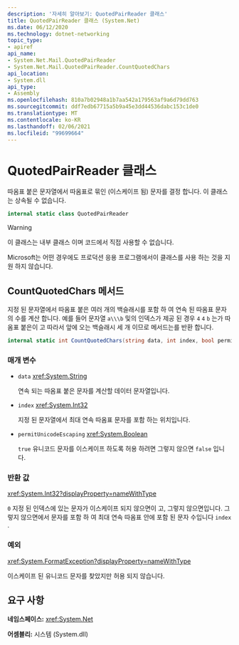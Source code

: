```yaml
---
description: '자세히 알아보기: QuotedPairReader 클래스'
title: QuotedPairReader 클래스 (System.Net)
ms.date: 06/12/2020
ms.technology: dotnet-networking
topic_type:
- apiref
api_name:
- System.Net.Mail.QuotedPairReader
- System.Net.Mail.QuotedPairReader.CountQuotedChars
api_location:
- System.dll
api_type:
- Assembly
ms.openlocfilehash: 810a7b02948a1b7aa542a179563af9a6d79dd763
ms.sourcegitcommit: ddf7edb67715a5b9a45e3dd44536dabc153c1de0
ms.translationtype: MT
ms.contentlocale: ko-KR
ms.lasthandoff: 02/06/2021
ms.locfileid: "99699664"
---
```

# <a name="quotedpairreader-class"></a>QuotedPairReader 클래스

따옴표 붙은 문자열에서 따옴표로 묶인 (이스케이프 됨) 문자를 결정 합니다. 이 클래스는 상속될 수 없습니다.

```csharp
internal static class QuotedPairReader
```

> [!WARNING]
> 이 클래스는 내부 클래스 이며 코드에서 직접 사용할 수 없습니다.
>
> Microsoft는 어떤 경우에도 프로덕션 응용 프로그램에서이 클래스를 사용 하는 것을 지원 하지 않습니다.

## <a name="countquotedchars-method"></a>CountQuotedChars 메서드

지정 된 문자열에서 따옴표 붙은 여러 개의 백슬래시를 포함 하 여 연속 된 따옴표 문자의 수를 계산 합니다. 예를 들어 문자열 `a\\\b` 및의 인덱스가 제공 된 경우 `4` `4` `b` 는가 따옴표 붙은이 고 따라서 앞에 오는 백슬래시 세 개 이므로 메서드는를 반환 합니다.

```csharp
internal static int CountQuotedChars(string data, int index, bool permitUnicodeEscaping)
```

### <a name="parameters"></a>매개 변수

- `data` <xref:System.String>

  연속 되는 따옴표 붙은 문자를 계산할 데이터 문자열입니다.

- `index` <xref:System.Int32>

  지정 된 문자열에서 최대 연속 따옴표 문자를 포함 하는 위치입니다.

- `permitUnicodeEscaping` <xref:System.Boolean>

  `true` 유니코드 문자를 이스케이프 하도록 허용 하려면 그렇지 않으면 `false` 입니다.

### <a name="return-value"></a>반환 값

<xref:System.Int32?displayProperty=nameWithType>

`0` 지정 된 인덱스에 있는 문자가 이스케이프 되지 않으면이 고, 그렇지 않으면입니다. 그렇지 않으면에서 문자를 포함 하 여 최대 연속 따옴표 안에 포함 된 문자 수입니다 `index` .

### <a name="exceptions"></a>예외

<xref:System.FormatException?displayProperty=nameWithType>

이스케이프 된 유니코드 문자를 찾았지만 허용 되지 않습니다.

## <a name="requirements"></a>요구 사항

**네임스페이스:** <xref:System.Net>

**어셈블리:** 시스템 (System.dll)

